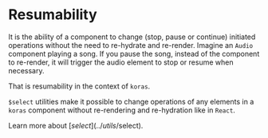 # Resumability

It is the ability of a component to change (stop, pause or continue) initiated operations without the need to re-hydrate and re-render. Imagine an `Audio` component playing a song. If you pause the song, instead of the component to re-render, it will trigger the audio element to stop or resume when necessary.

That is resumability in the context of `koras`.

`$select` utilities make it possible to change operations of any elements in a `koras` component without re-rendering and re-hydration like in `React`.

Learn more about [$select](../utils/$select).
